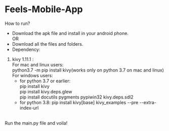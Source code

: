 # Feels-Mobile-App
How to run?
* Download the apk file and install in your android phone.<br />
                          OR
* Download all the files and folders.
* Dependency:<br />
1) kivy 1.11.1 :<br />
  For mac and linux users:<br /> 
    python3.7 -m pip install kivy(works only on python 3.7 on mac and linux)<br />
  For windows users:<br />
    * for python 3.7 or earlier:<br /> pip install kivy<br />
                                     pip install kivy.deps.glew<br />
                                     pip install docutils pygments pypiwin32 kivy.deps.sdl2<br />
    * for python 3.8: pip install kivy[base] kivy_examples --pre --extra-index-url<br />
<br />
Run the main.py file and voila!

